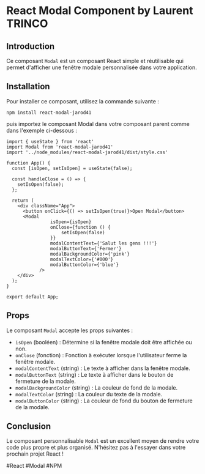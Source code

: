 # React Modal Component by Laurent TRINCO

## Introduction

Ce composant `Modal` est un composant React simple et réutilisable qui permet d'afficher une fenêtre modale personnalisée dans votre application.

## Installation

Pour installer ce composant, utilisez la commande suivante :

`npm install react-modal-jarod41`

puis importez le composant Modal dans votre composant parent comme dans l'exemple ci-dessous :

```
import { useState } from 'react'
import Modal from 'react-modal-jarod41'
import '../node_modules/react-modal-jarod41/dist/style.css'

function App() {
  const [isOpen, setIsOpen] = useState(false);

  const handleClose = () => {
    setIsOpen(false);
  };

  return (
    <div className="App">
      <button onClick={() => setIsOpen(true)}>Open Modal</button>
      <Modal
				isOpen={isOpen}
				onClose={function () {
					setIsOpen(false)
				}}
				modalContentText={'Salut les gens !!!'}
				modalButtonText={'Fermer'}
				modalBackgroundColor={'pink'}
				modalTextColor={'#000'}
				modalButtonColor={'blue'}
			/>
    </div>
  );
}

export default App;
```

## Props

Le composant `Modal` accepte les props suivantes :

- `isOpen` (booléen) : Détermine si la fenêtre modale doit être affichée ou non.
- `onClose` (fonction) : Fonction à exécuter lorsque l'utilisateur ferme la fenêtre modale.
- `modalContentText` (string) : Le texte à afficher dans la fenêtre modale.
- `modalButtonText` (string) : Le texte à afficher dans le bouton de fermeture de la modale.
- `modalBackgroundColor` (string) : La couleur de fond de la modale.
- `modalTextColor` (string) : La couleur du texte de la modale.
- `modalButtonColor` (string) : La couleur de fond du bouton de fermeture de la modale.


## Conclusion

Le composant personnalisable `Modal` est un excellent moyen de rendre votre code plus propre et plus organisé. N'hésitez pas à l'essayer dans votre prochain projet React !

#React #Modal #NPM
